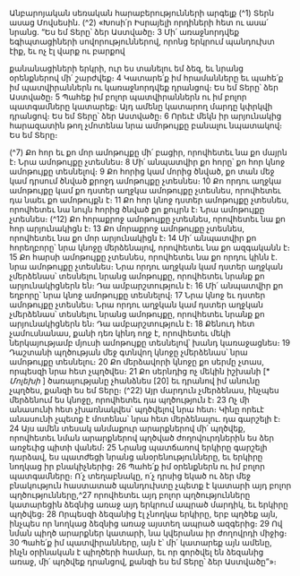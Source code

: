 
Անբարոյական սեռական հարաբերությունների արգելք
(^1) Տերն ասաց Մովսեսին. (^2) «Խոսի՛ր Իսրայելի որդիների հետ ու ասա՛ նրանց. “Ես եմ Տերը՝ ձեր Աստվածը։ 3 Մի՛
առաջնորդվեք եգիպտացիների սովորություններով, որոնց երկրում պանդուխտ էիք, եւ ոչ էլ վարք ու բարքով


քանանացիների երկրի, ուր ես տանելու եմ ձեզ, եւ նրանց օրենքներով մի՛ շարժվեք։ 4 Կատարե՛ք իմ հրամանները եւ
պահե՛ք իմ պատվիրաններն ու կառաջնորդվեք դրանցով։ Ես եմ Տերը՝ ձեր Աստվածը։ 5 Պահեք իմ բոլոր
պատվիրաններն ու իմ բոլոր պատգամները կատարեք։ Այդ ամենը կատարող մարդը կփրկվի դրանցով։ Ես եմ Տերը՝ ձեր
Աստվածը։ 6 Որեւէ մեկն իր արյունակից հարազատին թող չմոտենա նրա ամոթույքը բանալու նպատակով։ Ես եմ Տերը։

(^7) Քո հոր եւ քո մոր ամոթույքը մի՛ բացիր, որովհետեւ նա քո մայրն է։ Նրա ամոթույքը չտեսնես։ 8 Մի՛ անպատվիր քո հորը՝
քո հոր կնոջ ամոթույքը տեսնելով։ 9 Քո հորից կամ մորից ծնված, քո տան մեջ կամ դրսում ծնված քրոջդ ամոթույքը
չտեսնես։ 10 Քո որդու աղջկա ամոթույքը կամ քո դստեր աղջկա ամոթույքը չտեսնես, որովհետեւ դա նաեւ քո ամոթույքն
է։ 11 Քո հոր կնոջ դստեր ամոթույքը չտեսնես, որովհետեւ նա նույն հորից ծնված քո քույրն է։ Նրա ամոթույքը չտեսնես։
(^12) Քո հորաքրոջ ամոթույքը չտեսնես, որովհետեւ նա քո հոր արյունակիցն է։ 13 Քո մորաքրոջ ամոթույքը չտեսնես,
որովհետեւ նա քո մոր արյունակիցն է։ 14 Մի՛ անպատվիր քո հորեղբորը՝ նրա կնոջը մերձենալով, որովհետեւ նա քո
ազգականն է։ 15 Քո հարսի ամոթույքը չտեսնես, որովհետեւ նա քո որդու կինն է. նրա ամոթույքը չտեսնես։ Նրա որդու
աղջկան կամ դստեր աղջկան չմերձենաս՝ տեսնելու նրանց ամոթույքը, որովհետեւ նրանք քո արյունակիցներն են։ Դա
ամբարշտություն է։ 16 Մի՛ անպատվիր քո եղբորը՝ նրա կնոջ ամոթույքը տեսնելով։ 17 Նրա կնոջ եւ դստեր ամոթույքը
չտեսնես։ Նրա որդու աղջկան կամ դստեր աղջկան չմերձենաս՝ տեսնելու նրանց ամոթույքը, որովհետեւ նրանք քո
արյունակիցներն են։ Դա ամբարշտություն է։ 18 Քենուդ հետ չամուսնանաս, քանի դեռ կինդ ողջ է, որովհետեւ մեկի
ներկայությամբ մյուսի ամոթույքը տեսնելով՝ խանդ կառաջացնես։ 19 Դաշտանի պղծության մեջ գտնվող կնոջը
չմերձենաս՝ նրա ամոթույքը տեսնելու։ 20 Քո մերձավորի կնոջը քո սերմը չտաս, որպեսզի նրա հետ չպղծվես։ 21 Քո
սերնդից ոչ մեկին իշխանի [* _Մոլեխի_ ] ծառայությանը չհանձնես
[20]
եւ դրանով իմ անունը չպղծես, քանզի ես եմ Տերը։
(^22) Այր մարդուն չմերձենաս, ինչպես մերձենում ես կնոջը, որովհետեւ դա պղծություն է։ 23 Ոչ մի անասունի հետ
չխառնակվես՝ պղծվելով նրա հետ։ Կինը որեւէ անասունի չպետք է մոտենա՝ նրա հետ մերձենալու. դա գարշելի է։ 24 Այս
ամեն տեսակ անմաքուր արարքներով մի՛ պղծվեք, որովհետեւ նման արարքներով պղծված ժողովուրդներին ես ձեր
առջեւից պիտի վանեմ։ 25 Նրանց պատճառով երկիրը գարշելի դարձավ, ես պատժեցի նրանց անօրենությունները, եւ
երկիրը նողկաց իր բնակիչներից։ 26 Պահե՛ք իմ օրենքներն ու իմ բոլոր պատգամները։ Ո՛չ տեղաբնակը, ո՛չ դրսից եկած
ու ձեր մեջ բնակություն հաստատած պանդուխտը չպետք է կատարի այդ բոլոր պղծությունները,^27 որովհետեւ այդ բոլոր
պղծությունները կատարեցին ձեզնից առաջ այդ երկրում ապրած մարդիկ, եւ երկիրը պղծվեց։ 28 Որպեսզի ձեզանից էլ
չնողկա երկիրը, երբ պղծեք այն, ինչպես որ նողկաց ձեզնից առաջ այստեղ ապրած ազգերից։ 29 Ով նման պիղծ արարքներ
կատարի, նա կվերանա իր ժողովրդի միջից։ 30 Պահե՛ք իմ պատվիրանները, այն է՝ մի՛ կատարեք այն ամենը, ինչն
օրինական է պիղծերի համար, եւ որ գործվել են ձեզանից առաջ, մի՛ պղծվեք դրանցով, քանզի ես եմ Տերը՝ ձեր
Աստվածը”»։
